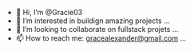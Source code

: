 - 👋 Hi, I’m @Gracie03
- 👀 I’m interested in buildign amazing projects ...
- 💞️ I’m looking to collaborate on fullstack projets ...
- 📫 How to reach me: gracealexander@gmail.com ...

<!---
Gracie03/Gracie03 is a ✨ special ✨ repository because its `README.md` (this file) appears on your GitHub profile.
You can click the Preview link to take a look at your changes.
--->
